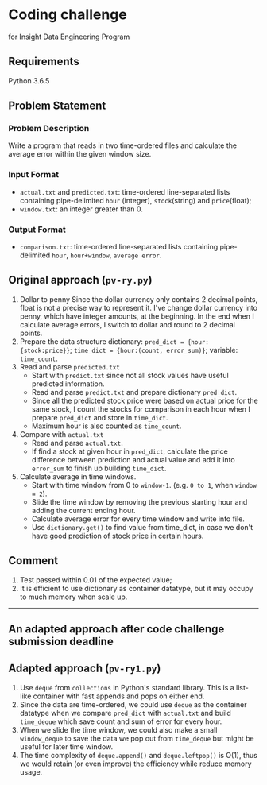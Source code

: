 # Coding challenge
  for Insight Data Engineering Program

## Requirements
  Python 3.6.5

## Problem Statement
### Problem Description
  Write a program that reads in two time-ordered files and calculate the average error within the given window size.

### Input Format
  - `actual.txt` and `predicted.txt`: time-ordered line-separated lists containing pipe-delimited `hour` (integer), `stock`(string) and `price`(float);
  - `window.txt`: an integer greater than 0.

### Output Format
  - `comparison.txt`: time-ordered line-separated lists containing pipe-delimited `hour`, `hour+window`, `average error`.

## Original approach (`pv-ry.py`)
1. Dollar to penny
    Since the dollar currency only contains 2 decimal points, float is not a precise way to represent it. I've change dollar currency into penny, which have integer amounts, at the beginning. In the end when I calculate average errors, I switch to dollar and round to 2 decimal points.
2. Prepare the data structure
    dictionary: `pred_dict = {hour:{stock:price}}`;
                `time_dict = {hour:(count, error_sum)}`;
    variable: `time_count`.
3. Read and parse `predicted.txt`
    - Start with `predict.txt` since not all stock values have useful predicted information.
    - Read and parse `predict.txt` and prepare dictionary `pred_dict`.
    - Since all the predicted stock price were based on actual price for the same stock, I count the stocks for comparison in each hour when I prepare `pred_dict` and store in `time_dict`.
    - Maximum hour is also counted as `time_count`.
4. Compare with `actual.txt`
    - Read and parse `actual.txt`.
    - If find a stock at given hour in `pred_dict`, calculate the price difference between prediction and actual value and add it into `error_sum` to finish up building `time_dict`.
5. Calculate average in time windows.
    - Start with time window from 0 to `window-1`. (e.g. `0 to 1`, when `window = 2`).
    - Slide the time window by removing the previous starting hour and adding the current ending hour.
    - Calculate average error for every time window and write into file.
    - Use `dictionary.get()` to find value from time_dict, in case we don't have good prediction of stock price in certain hours.

## Comment
1. Test passed within 0.01 of the expected value;
2. It is efficient to use dictionary as container datatype, but it may occupy to much memory when scale up.

-------
An adapted approach after code challenge submission deadline
-------

## Adapted approach (`pv-ry1.py`)
1. Use `deque` from `collections` in Python's standard library. This is a list-like container with fast appends and pops on either end.
2. Since the data are time-ordered, we could use `deque` as the container datatype when we compare `pred_dict` with `actual.txt` and build `time_deque` which save count and sum of error for every hour.
3. When we slide the time window, we could also make a small `window_deque` to save the data we pop out from `time_deque` but might be useful for later time window.
4. The time complexity of `deque.append()` and `deque.leftpop()` is O(1), thus we would retain (or even improve) the efficiency while reduce memory usage.


